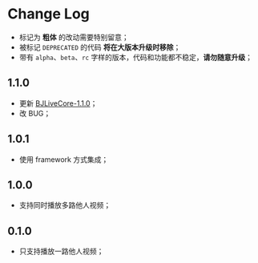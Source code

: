 Change Log
==========

- 标记为 **粗体** 的改动需要特别留意；
- 被标记 `DEPRECATED` 的代码 **将在大版本升级时移除**；
- 带有 `alpha`、`beta`、`rc` 字样的版本，代码和功能都不稳定，**请勿随意升级**；

## 1.1.0

- 更新 [BJLiveCore-1.1.0](https://github.com/baijia/BJLiveCore-iOS/blob/master/wiki/CHANGELOG.md#110)；
- 改 BUG；

## 1.0.1

- 使用 framework 方式集成；

## 1.0.0

- 支持同时播放多路他人视频；

## 0.1.0

- 只支持播放一路他人视频；

